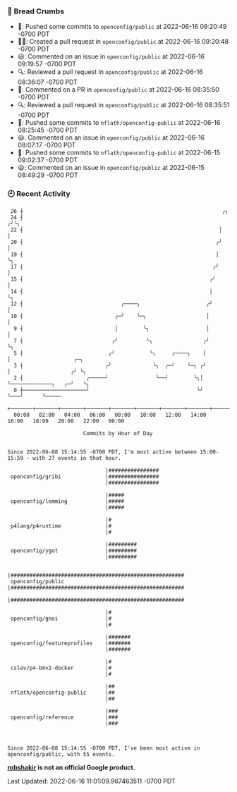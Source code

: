 ### 🍞 Bread Crumbs

 * 🚢: Pushed some commits to `openconfig/public` at 2022-06-16 09:20:49 -0700 PDT
 * ✍🏼: Created a pull request in `openconfig/public` at 2022-06-16 09:20:48 -0700 PDT
 * 😃: Commented on an issue in `openconfig/public` at 2022-06-16 09:19:57 -0700 PDT
 * 🔍: Reviewed a pull request in  `openconfig/public` at 2022-06-16 08:36:07 -0700 PDT
 * 💬: Commented on a PR in  `openconfig/public` at 2022-06-16 08:35:50 -0700 PDT
 * 🔍: Reviewed a pull request in  `openconfig/public` at 2022-06-16 08:35:51 -0700 PDT
 * 🚢: Pushed some commits to `nflath/openconfig-public` at 2022-06-16 08:25:45 -0700 PDT
 * 😃: Commented on an issue in `openconfig/public` at 2022-06-16 08:07:17 -0700 PDT
 * 🚢: Pushed some commits to `nflath/openconfig-public` at 2022-06-15 09:02:37 -0700 PDT
 * 😃: Commented on an issue in `openconfig/public` at 2022-06-15 08:49:29 -0700 PDT

### 🕘 Recent Activity
```
 26 ┼                                                               ╭╮
 24 ┤                                                              ╭╯╰╮
 22 ┤                                                              │  │
 20 ┤                                                             ╭╯  │
 19 ┤                                                             │   ╰╮
 17 ┤                                                            ╭╯    │
 15 ┤                                                           ╭╯     │
 14 ┤                                                           │      ╰╮
 12 ┤                               ╭────╮                     ╭╯       │
 10 ┤                             ╭─╯    ╰─╮                   │        │
  9 ┤                             │        ╰╮                  │        │
  7 ┤                            ╭╯         ╰╮                ╭╯        ╰╮
  5 ┤                           ╭╯           ╰╮     ╭────╮    │          │                    ╭─╮
  3 ┤                          ╭╯             ╰╮  ╭─╯    ╰─╮ ╭╯          │                   ╭╯ ╰╮
  2 ┤                    ╭─────╯               ╰──╯        ╰╮│           ╰─────────────╮   ╭─╯   ╰╮
  0 ┼────────────────────╯                                  ╰╯                         ╰───╯      ╰─────
    +───────+───────+───────+───────+───────+───────+───────+───────+───────+───────+───────+───────+────
  00:00   02:00   04:00   06:00   08:00   10:00   12:00   14:00   16:00   18:00   20:00   22:00   00:00   

						Commits by Hour of Day


Since 2022-06-08 15:14:55 -0700 PDT, I'm most active between 15:00-15:59 - with 27 events in that hour.

```



```
                               |################
 openconfig/gribi              |################
                               |################

                               |#####
 openconfig/lemming            |#####
                               |#####

                               |#
 p4lang/p4runtime              |#
                               |#

                               |#########
 openconfig/ygot               |#########
                               |#########

                               |#######################################################
 openconfig/public             |#######################################################
                               |#######################################################

                               |#
 openconfig/gnoi               |#
                               |#

                               |#######
 openconfig/featureprofiles    |#######
                               |#######

                               |#
 cslev/p4-bmv2-docker          |#
                               |#

                               |##
 nflath/openconfig-public      |##
                               |##

                               |###
 openconfig/reference          |###
                               |###



Since 2022-06-08 15:14:55 -0700 PDT, I've been most active in openconfig/public, with 55 events.

```
**[robshakir](mailto:robjs@google.com) is not an official Google product.**  


Last Updated: 2022-06-16 11:01:09.967463511 -0700 PDT
